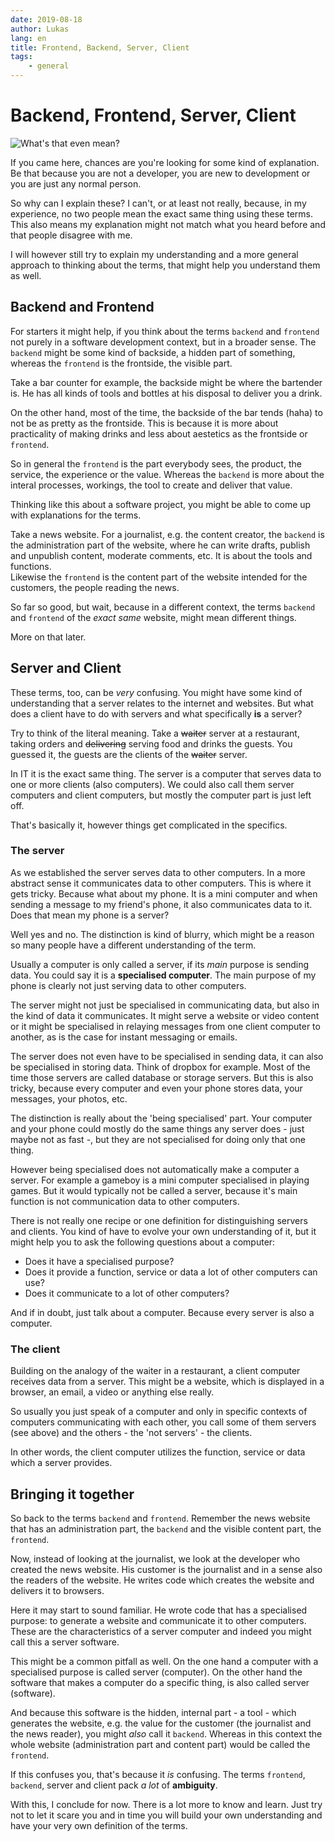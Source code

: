 ```yaml
---
date: 2019-08-18
author: Lukas
lang: en
title: Frontend, Backend, Server, Client
tags:
    - general
---
```


# Backend, Frontend, Server, Client

![What's that even mean?](https://www.exboyfriendrecovery.com/wp-content/uploads/2015/03/what-does-that-even-mean.jpg)

If you came here, chances are you're looking for some kind of explanation.
Be that because you are not a developer, you are new to development or you are just any normal person.

So why can I explain these? I can't, or at least not really,
because, in my experience, no two people mean the exact same thing using these terms. This also means my explanation might not match what you heard before and that people disagree with me.

I will however still try to explain my understanding and a more general approach to thinking about the terms, that might help you understand them as well.

## Backend and Frontend

For starters it might help, if you think about the terms `backend` and `frontend` not purely in a software development context, but in a broader sense. The `backend` might be some kind of backside, a hidden part of something, whereas the `frontend` is the frontside, the visible part.

Take a bar counter for example, the backside might be where the bartender is. He has all kinds of tools and bottles at his disposal to deliver you a drink.

On the other hand, most of the time, the backside of the bar tends (haha) to not be as pretty as the frontside. This is because it is more about practicality of making drinks and less about aestetics as the frontside or `frontend`.

So in general the `frontend` is the part everybody sees, the product, the service, the experience or the value. Whereas the `backend` is more about the interal processes, workings, the tool to create and deliver that value.

Thinking like this about a software project, you might be able to come up with explanations for the terms.

Take a news website. For a journalist, e.g. the content creator, the `backend` is the administration part of the website, where he can write drafts, publish and unpublish content, moderate comments, etc. It is about the tools and functions.  
Likewise the `frontend` is the content part of the website intended for the customers, the people reading the news.

So far so good, but wait, because in a different context, the terms `backend` and `frontend` of the *exact same* website, might mean different things.

More on that later.


## Server and Client

These terms, too, can be *very* confusing. You might have some kind of understanding that a server relates to the internet and websites. But what does a client have to do with servers and what specifically **is** a server?

Try to think of the literal meaning. Take a ~~waiter~~ server at a restaurant, taking orders and ~~delivering~~ serving food and drinks the guests. You guessed it, the guests are the clients of the ~~waiter~~ server.

In IT it is the exact same thing. The server is a computer that serves data to one or more clients (also computers). We could also call them server computers and client computers, but mostly the computer part is just left off.

That's basically it, however things get complicated in the specifics.

### The server

As we established the server serves data to other computers. In a more abstract sense it communicates data to other computers. This is where it gets tricky. Because what about my phone. It is a mini computer and when sending a message to my friend's phone, it also communicates data to it. Does that mean my phone is a server?

Well yes and no. The distinction is kind of blurry, which might be a reason so many people have a different understanding of the term.

Usually a computer is only called a server, if its *main* purpose is sending data. You could say it is a **specialised computer**. The main purpose of my phone is clearly not just serving data to other computers.

The server might not just be specialised in communicating data, but also in the kind of data it communicates. It might serve a website or video content or it might be specialised in relaying messages from one client computer to another, as is the case for instant messaging or emails.

The server does not even have to be specialised in sending data, it can also be specialised in storing data. Think of dropbox for example. Most of the time those servers are called database or storage servers. But this is also tricky, because every computer and even your phone stores data, your messages, your photos, etc.

The distinction is really about the 'being specialised' part. Your computer and your phone could mostly do the same things any server does - just maybe not as fast -, but they are not specialised for doing only that one thing.

However being specialised does not automatically make a computer a server. For example a gameboy is a mini computer specialised in playing games. But it would typically not be called a server, because it's main function is not communication data to other computers.

There is not really one recipe or one definition for distinguishing servers and clients. You kind of have to evolve your own understanding of it, but it might help you to ask the following questions about a computer:

- Does it have a specialised purpose?
- Does it provide a function, service or data a lot of other computers can use?
- Does it communicate to a lot of other computers?

And if in doubt, just talk about a computer. Because every server is also a computer.


### The client

Building on the analogy of the waiter in a restaurant, a client computer receives data from a server. This might be a website, which is displayed in a browser, an email, a video or anything else really.

So usually you just speak of a computer and only in specific contexts of computers communicating with each other, you call some of them servers (see above) and the others - the 'not servers' - the clients.

In other words, the client computer utilizes the function, service or data which a server provides.

## Bringing it together

So back to the terms `backend` and `frontend`. Remember the news website that has an administration part, the `backend` and the visible content part, the `frontend`.

Now, instead of looking at the journalist, we look at the developer who created the news website. His customer is the journalist and in a sense also the readers of the website. He writes code which creates the website and delivers it to browsers.

Here it may start to sound familiar. He wrote code that has a specialised purpose: to generate a website and communicate it to other computers. These are the characteristics of a server computer and indeed you might call this a server software.

This might be a common pitfall as well. On the one hand a computer with a specialised purpose is called server (computer). On the other hand the software that makes a computer do a specific thing, is also called server (software).

And because this software is the hidden, internal part - a tool - which generates the website, e.g. the value for the customer (the journalist and the news reader), you might *also* call it `backend`. Whereas in this context the whole website (administration part and content part) would be called the `frontend`.

If this confuses you, that's because it *is* confusing. The terms `frontend`, `backend`, server and client pack *a lot* of **ambiguity**.

With this, I conclude for now. There is a lot more to know and learn. Just try not to let it scare you and in time you will build your own understanding and have your very own definition of the terms.

